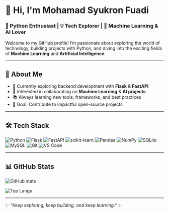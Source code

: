 # 👋 Hi, I'm Mohamad Syukron Fuadi

### 🚀 Python Enthusiast | 💡 Tech Explorer | 🤖 Machine Learning & AI Lover

Welcome to my GitHub profile! I’m passionate about exploring the world of technology, building projects with Python, and diving into the exciting fields of **Machine Learning** and **Artificial Intelligence**.

---

## 🌟 About Me

* 🔭 Currently exploring backend development with **Flask** & **FastAPI**
* 🤝 Interested in collaborating on **Machine Learning** & **AI projects**
* 📚 Always learning new tools, frameworks, and best practices
* 🎯 Goal: Contribute to impactful open-source projects

---

## 🛠️ Tech Stack

![Python](https://img.shields.io/badge/Python-3776AB?style=for-the-badge\&logo=python\&logoColor=white)
![Flask](https://img.shields.io/badge/Flask-000000?style=for-the-badge\&logo=flask\&logoColor=white)
![FastAPI](https://img.shields.io/badge/FastAPI-009688?style=for-the-badge\&logo=fastapi\&logoColor=white)
![scikit-learn](https://img.shields.io/badge/scikit--learn-F7931E?style=for-the-badge\&logo=scikitlearn\&logoColor=white)
![Pandas](https://img.shields.io/badge/Pandas-150458?style=for-the-badge\&logo=pandas\&logoColor=white)
![NumPy](https://img.shields.io/badge/NumPy-013243?style=for-the-badge\&logo=numpy\&logoColor=white)
![SQLite](https://img.shields.io/badge/SQLite-003B57?style=for-the-badge\&logo=sqlite\&logoColor=white)
![MySQL](https://img.shields.io/badge/MySQL-4479A1?style=for-the-badge\&logo=mysql\&logoColor=white)
![Git](https://img.shields.io/badge/Git-F05032?style=for-the-badge\&logo=git\&logoColor=white)
![VS Code](https://img.shields.io/badge/VS%20Code-0078D4?style=for-the-badge\&logo=visual-studio-code\&logoColor=white)

---

## 📊 GitHub Stats

![GitHub stats](https://github-readme-stats.vercel.app/api?username=syukronfuadi\&show_icons=true\&theme=tokyonight)

![Top Langs](https://github-readme-stats.vercel.app/api/top-langs/?username=syukronfuadi\&layout=compact\&theme=tokyonight)

---

✨ *“Keep exploring, keep building, and keep learning.”* ✨
